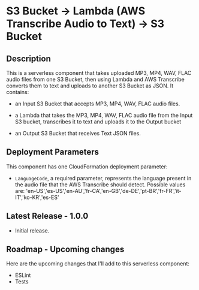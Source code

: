 
# S3 Bucket -> Lambda (AWS Transcribe Audio to Text) -> S3 Bucket

## Description

This is a serverless component that takes uploaded MP3, MP4, WAV, FLAC audio files from one S3 Bucket, then using Lambda and AWS Transcribe converts them to text and uploads to another S3 Bucket as JSON. It contains:

- an Input S3 Bucket that accepts MP3, MP4, WAV, FLAC audio files.

- a Lambda that takes the MP3, MP4, WAV, FLAC audio file from the Input S3 bucket, transcribes it to text and uploads it to the Output bucket

- an Output S3 Bucket that receives Text JSON files.

## Deployment Parameters

This component has one CloudFormation deployment parameter:

- `LanguageCode`, a required parameter, represents the language present in the audio file that the AWS Transcribe should detect. Possible values are:
'en-US','es-US','en-AU','fr-CA','en-GB','de-DE','pt-BR','fr-FR','it-IT','ko-KR','es-ES'

## Latest Release - 1.0.0

- Initial release.

## Roadmap - Upcoming changes

Here are the upcoming changes that I'll add to this serverless component:

- ESLint
- Tests
